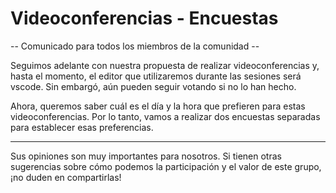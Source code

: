 # Videoconferencias - Encuestas

-- Comunicado para todos los miembros de la comunidad --

Seguimos adelante con nuestra propuesta de realizar videoconferencias y, hasta
el momento, el editor que utilizaremos durante las sesiones será vscode. Sin embargó, aún
pueden seguir votando si no lo han hecho.

Ahora, queremos saber cuál es el día y la hora que prefieren para estas
videoconferencias. Por lo tanto, vamos a realizar dos encuestas separadas
para establecer esas preferencias.

---

Sus opiniones son muy importantes para nosotros. Si tienen otras sugerencias
sobre cómo podemos la participación y el valor de este grupo, ¡no duden en
compartirlas!

